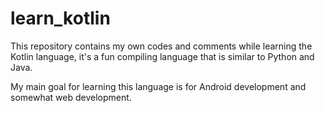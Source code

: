 # learn_kotlin

This repository contains my own codes and comments while learning the Kotlin language, it's a fun compiling language that is similar to Python and Java.

My main goal for learning this language is for Android development and somewhat web development.
